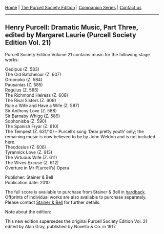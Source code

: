[Home](/index.md)  |  [The Purcell Society Edition](/purcell-society-edition.md)  |  [Companion Series](/purcell-society-companion-series.md)  |  [Contact us](/contact-us.md)

***  

## Henry Purcell: Dramatic Music, Part Three, edited by Margaret Laurie (Purcell Society Edition Vol. 21)  

Purcell Society Edition Volume 21 contains music for the following stage works:  

Oedipus (Z. 583)  
The Old Batchelour (Z. 607)  
Oroonoko (Z. 584)  
Pausanias (Z. 585)  
Regulus (Z. 586)  
The Richmond Heiress (Z. 608)  
The Rival Sisters (Z. 609)  
Rule a Wife and Have a Wife (Z. 587)  
Sir Anthony Love (Z. 588)  
Sir Barnaby Whigg (Z. 589)  
Sophonisba (Z. 590)  
The Spanish Fryar (Z. 610)  
The Tempest (Z. 631/10) – Purcell’s song ‘Dear pretty youth’ only; the remaining music is now believed to be by John Weldon and is not included here.  
Theodosius (Z. 606)  
Tyrannick Love (Z. 613)  
The Virtuous Wife (Z. 611)  
The Wives Excuse (Z. 612)  
Overture in Mr P[urcell’s] Opera  

Publisher: Stainer & Bell  
Publication date: 2010  

The full score is available to purchase from Stainer & Bell in [hardback](https://stainer.co.uk/shop/pe21/). Offprints of individual works are also available to purchase separately. Please contact [Stainer & Bell](https://stainer.co.uk/contact/) for further details.  

Note about the edition:  

This new edition supersedes the original Purcell Society Edition Vol. 21 edited by Alan Gray, published by Novello & Co. in 1917.  
